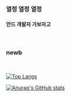 <br/>

### 열정 열정 열정
#### 안드 개발자 가보자고

<br/>

### newb

<br/>


[![Top Langs](https://github-readme-stats.vercel.app/api/top-langs/?username=KimHance)](https://github.com/KimHance/github-readme-stats)


[![Anurag's GitHub stats](https://github-readme-stats.vercel.app/api?username=KimHance)](https://github.com/KimHance/github-readme-stats)


